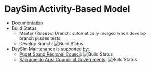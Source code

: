 # DaySim Activity-Based Model

  - [Documentation](https://github.com/RSGInc/DaySim/wiki)
  - Build Status
    - Master (Release) Branch: automatically merged when develop branch passes tests
    - Develop Branch: ![Build Status](https://dev.azure.com/ResourceSystemsGroup/DaySim/_apis/build/status/RSGInc.DaySim?branchName=develop)
  - DaySim [Maintenance](https://github.com/RSGInc/DaySim/wiki/Maintenance) is supported by:
    - [Puget Sound Regional Council](https://www.psrc.org): ![Build Status](https://dev.azure.com/ResourceSystemsGroup/DaySim/_apis/build/status/RSGInc.DaySim?branchName=develop&job=psrc)
    - [Sacramento Area Council of Governments](https://www.sacog.org): ![Build Status](https://dev.azure.com/ResourceSystemsGroup/DaySim/_apis/build/status/RSGInc.DaySim?branchName=develop&job=sacog)
    <!-- - [City of Bellevue, Washington](https://www.bellevuewa.gov): ![BKR Build Status Unavailable](http://wrjmdlppw01.rsginc.com:8080/buildStatus/icon?job=BKRCast)
    - [Fresno Council of Governments](https://www.fresnocog.org): ![Fresno Build Status Unavailable](http://wrjmdlppw01.rsginc.com:8080/buildStatus/icon?job=Fresno) -->
